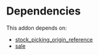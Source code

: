 # Dependencies

This addon depends on:

- [stock_picking_origin_reference](https://github.com/bringout/oca-workflow-process)
- [sale](https://github.com/bringout/oca-ocb-sale/tree/cfc4dbeb59ab3594bd1aa8f3bb16a1ee00557b4d/odoo-bringout-oca-ocb-sale)

